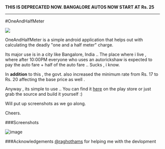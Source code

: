 **THIS IS DEPRECATED NOW. BANGALORE AUTOS NOW START AT Rs. 25**

---

#OneAndHalfMeter

<a href="https://play.google.com/store/apps/details?id=com.oneandhalf&feature=search_result#?t=W251bGwsMSwxLDEsImNvbS5vbmVhbmRoYWxmIl0."><img src="http://www.android.com/images/brand/android_app_on_play_large.png"></a>


OneAndHalfMeter is a simple android application that helps out with calculating the deadly "one and a half meter" charge. 

Its major use is in a city like Bangalore, India .. The place where i live , where after 10:00PM everyone who uses an autorickshaw is expected to pay the auto fare + half of the auto fare .. Sucks , i know. 

In **addition** to this , the govt. also increased the minimum rate from Rs. 17 to Rs. 20 affecting the base price as well . 

Anyway , its simple to use .. You can find it [here](https://play.google.com/store/apps/details?id=com.oneandhalf&feature=search_result#?t=W251bGwsMSwxLDEsImNvbS5vbmVhbmRoYWxmIl0.) on the play store or just grab the source and build it yourself :)

Will put up screenshots as we go along. 

Cheers.

###Screenshots

![image](http://dl.dropbox.com/u/138190/Screenshot_2012-06-04-00-27-03.jpg)

###Acknowledgements
[@raghothams](https://github.com/raghothams) for helping me with the devlopment
